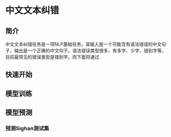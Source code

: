 # 中文文本纠错

## 简介

中文文本纠错任务是一项NLP基础任务，其输入是一个可能含有语法错误的中文句子，输出是一个正确的中文句子。语法错误类型很多，有多字、少字、错别字等，目前最常见的错误类型是错别字。而下面将通过


## 快速开始

## 模型训练

## 模型预测

### 预测Sighan测试集

###
